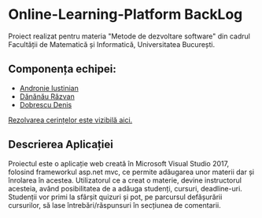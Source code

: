 # Online-Learning-Platform BackLog

Proiect realizat pentru materia "Metode de dezvoltare software" din cadrul Facultății de Matematică și Informatică, Universitatea București.

## Componența echipei:

- [Andronie Iustinian](https://github.com/1USMazing)
- [Dănănău Răzvan](https://github.com/DananauRazvan)
- [Dobrescu Denis](https://github.com/dennis3009)
 
[Rezolvarea cerințelor este vizibilă aici.](https://github.com/1USMazing/Online-Learning-Platform/wiki)

## Descrierea Aplicației

Proiectul este o aplicație web creată în Microsoft Visual Studio 2017, folosind frameworkul asp.net mvc, ce permite adăugarea unor materii dar și înrolarea în acestea. Utilizatorul ce a creat o materie, devine instructorul acesteia, având posibilitatea de a adăuga studenți, cursuri, deadline-uri. Studenții vor primi la sfârșit quizuri și pot, pe parcursul defășurării cursurilor, să lase întrebări/răspunsuri în secțiunea de comentarii. 
